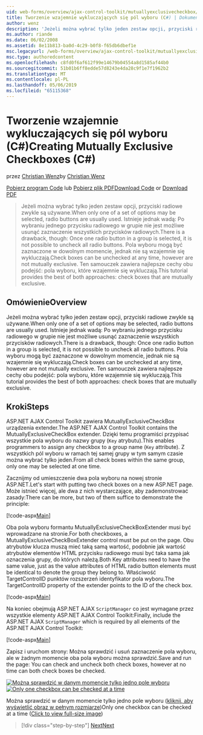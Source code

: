 ```yaml
---
uid: web-forms/overview/ajax-control-toolkit/mutuallyexclusivecheckbox/creating-mutually-exclusive-checkboxes-cs
title: Tworzenie wzajemnie wykluczających się pól wyboru (C#) | Dokumentacja firmy Microsoft
author: wenz
description: 'Jeżeli można wybrać tylko jeden zestaw opcji, przyciski radiowe zwykle są używane. Istnieje jednak wadą: Po jednej w grupie zaznaczona jest opcja...'
ms.author: riande
ms.date: 06/02/2008
ms.assetid: 8e11b813-ba0d-4c29-b0f8-f65db6dbef1e
msc.legacyurl: /web-forms/overview/ajax-control-toolkit/mutuallyexclusivecheckbox/creating-mutually-exclusive-checkboxes-cs
msc.type: authoredcontent
ms.openlocfilehash: c8fd0f6af612f99e14679b04554a8d1585af44b0
ms.sourcegitcommit: 51b01b6ff8edde57d8243e4da28c9f1e7f1962b2
ms.translationtype: MT
ms.contentlocale: pl-PL
ms.lasthandoff: 05/06/2019
ms.locfileid: "65115368"
---
```

# <a name="creating-mutually-exclusive-checkboxes-c"></a><span data-ttu-id="031b4-104">Tworzenie wzajemnie wykluczających się pól wyboru (C#)</span><span class="sxs-lookup"><span data-stu-id="031b4-104">Creating Mutually Exclusive Checkboxes (C#)</span></span>

<span data-ttu-id="031b4-105">przez [Christian Wenz](https://github.com/wenz)</span><span class="sxs-lookup"><span data-stu-id="031b4-105">by [Christian Wenz](https://github.com/wenz)</span></span>

<span data-ttu-id="031b4-106">[Pobierz program Code](http://download.microsoft.com/download/9/3/f/93f8daea-bebd-4821-833b-95205389c7d0/MutuallyExclusiveCheckBox0.cs.zip) lub [Pobierz plik PDF](http://download.microsoft.com/download/b/6/a/b6ae89ee-df69-4c87-9bfb-ad1eb2b23373/mutuallyexclusivecheckbox0CS.pdf)</span><span class="sxs-lookup"><span data-stu-id="031b4-106">[Download Code](http://download.microsoft.com/download/9/3/f/93f8daea-bebd-4821-833b-95205389c7d0/MutuallyExclusiveCheckBox0.cs.zip) or [Download PDF](http://download.microsoft.com/download/b/6/a/b6ae89ee-df69-4c87-9bfb-ad1eb2b23373/mutuallyexclusivecheckbox0CS.pdf)</span></span>

> <span data-ttu-id="031b4-107">Jeżeli można wybrać tylko jeden zestaw opcji, przyciski radiowe zwykle są używane.</span><span class="sxs-lookup"><span data-stu-id="031b4-107">When only one of a set of options may be selected, radio buttons are usually used.</span></span> <span data-ttu-id="031b4-108">Istnieje jednak wadą: Po wybraniu jednego przycisku radiowego w grupie nie jest możliwe usunąć zaznaczenie wszystkich przycisków radiowych.</span><span class="sxs-lookup"><span data-stu-id="031b4-108">There is a drawback, though: Once one radio button in a group is selected, it is not possible to uncheck all radio buttons.</span></span> <span data-ttu-id="031b4-109">Pola wyboru mogą być zaznaczone w dowolnym momencie, jednak nie są wzajemnie się wykluczają.</span><span class="sxs-lookup"><span data-stu-id="031b4-109">Check boxes can be unchecked at any time, however are not mutually exclusive.</span></span> <span data-ttu-id="031b4-110">Ten samouczek zawiera najlepsze cechy obu podejść: pola wyboru, które wzajemnie się wykluczają.</span><span class="sxs-lookup"><span data-stu-id="031b4-110">This tutorial provides the best of both approaches: check boxes that are mutually exclusive.</span></span>

## <a name="overview"></a><span data-ttu-id="031b4-111">Omówienie</span><span class="sxs-lookup"><span data-stu-id="031b4-111">Overview</span></span>

<span data-ttu-id="031b4-112">Jeżeli można wybrać tylko jeden zestaw opcji, przyciski radiowe zwykle są używane.</span><span class="sxs-lookup"><span data-stu-id="031b4-112">When only one of a set of options may be selected, radio buttons are usually used.</span></span> <span data-ttu-id="031b4-113">Istnieje jednak wadą: Po wybraniu jednego przycisku radiowego w grupie nie jest możliwe usunąć zaznaczenie wszystkich przycisków radiowych.</span><span class="sxs-lookup"><span data-stu-id="031b4-113">There is a drawback, though: Once one radio button in a group is selected, it is not possible to uncheck all radio buttons.</span></span> <span data-ttu-id="031b4-114">Pola wyboru mogą być zaznaczone w dowolnym momencie, jednak nie są wzajemnie się wykluczają.</span><span class="sxs-lookup"><span data-stu-id="031b4-114">Check boxes can be unchecked at any time, however are not mutually exclusive.</span></span> <span data-ttu-id="031b4-115">Ten samouczek zawiera najlepsze cechy obu podejść: pola wyboru, które wzajemnie się wykluczają.</span><span class="sxs-lookup"><span data-stu-id="031b4-115">This tutorial provides the best of both approaches: check boxes that are mutually exclusive.</span></span>

## <a name="steps"></a><span data-ttu-id="031b4-116">Kroki</span><span class="sxs-lookup"><span data-stu-id="031b4-116">Steps</span></span>

<span data-ttu-id="031b4-117">ASP.NET AJAX Control Toolkit zawiera MutuallyExclusiveCheckBox urządzenia extender.</span><span class="sxs-lookup"><span data-stu-id="031b4-117">The ASP.NET AJAX Control Toolkit contains the MutuallyExclusiveCheckBox extender.</span></span> <span data-ttu-id="031b4-118">Dzięki temu programiści przypisać wszystkie pola wyboru do nazwy grupy (`Key` atrybutu).</span><span class="sxs-lookup"><span data-stu-id="031b4-118">This enables programmers to assign any checkbox to a group name (`Key` attribute).</span></span> <span data-ttu-id="031b4-119">Z wszystkich pól wyboru w ramach tej samej grupy w tym samym czasie można wybrać tylko jeden.</span><span class="sxs-lookup"><span data-stu-id="031b4-119">From all check boxes within the same group, only one may be selected at one time.</span></span>

<span data-ttu-id="031b4-120">Zacznijmy od umieszczenie dwa pola wyboru na nowej stronie ASP.NET.</span><span class="sxs-lookup"><span data-stu-id="031b4-120">Let's start with putting two check boxes on a new ASP.NET page.</span></span> <span data-ttu-id="031b4-121">Może istnieć więcej, ale dwa z nich wystarczające, aby zademonstrować zasady:</span><span class="sxs-lookup"><span data-stu-id="031b4-121">There can be more, but two of them suffice to demonstrate the principle:</span></span>

[!code-aspx[Main](creating-mutually-exclusive-checkboxes-cs/samples/sample1.aspx)]

<span data-ttu-id="031b4-122">Oba pola wyboru formantu MutuallyExclusiveCheckBoxExtender musi być wprowadzane na stronie.</span><span class="sxs-lookup"><span data-stu-id="031b4-122">For both checkboxes, a MutuallyExclusiveCheckBoxExtender control must be put on the page.</span></span> <span data-ttu-id="031b4-123">Obu atrybutów klucza muszą mieć taką samą wartość, podobnie jak wartość atrybutów elementów HTML przycisku radiowego musi być taka sama jak oznaczenia grupy, do których należą.</span><span class="sxs-lookup"><span data-stu-id="031b4-123">Both Key attributes need to have the same value, just as the value attributes of HTML radio button elements must be identical to denote the group they belong to.</span></span> <span data-ttu-id="031b4-124">Właściwość TargetControlID punktów rozszerzeń identyfikator pola wyboru.</span><span class="sxs-lookup"><span data-stu-id="031b4-124">The TargetControlID property of the extender points to the ID of the check box.</span></span>

[!code-aspx[Main](creating-mutually-exclusive-checkboxes-cs/samples/sample2.aspx)]

<span data-ttu-id="031b4-125">Na koniec obejmują ASP.NET AJAX `ScriptManager` co jest wymagane przez wszystkie elementy ASP.NET AJAX Control Toolkit:</span><span class="sxs-lookup"><span data-stu-id="031b4-125">Finally, include the ASP.NET AJAX `ScriptManager` which is required by all elements of the ASP.NET AJAX Control Toolkit:</span></span>

[!code-aspx[Main](creating-mutually-exclusive-checkboxes-cs/samples/sample3.aspx)]

<span data-ttu-id="031b4-126">Zapisz i uruchom strony: Można sprawdzić i usuń zaznaczenie pola wyboru, ale w żadnym momencie oba pola wyboru można sprawdzić.</span><span class="sxs-lookup"><span data-stu-id="031b4-126">Save and run the page: You can check and uncheck both check boxes, however at no time can both check boxes be checked.</span></span>

<span data-ttu-id="031b4-127">[![Można sprawdzić w danym momencie tylko jedno pole wyboru](creating-mutually-exclusive-checkboxes-cs/_static/image2.png)](creating-mutually-exclusive-checkboxes-cs/_static/image1.png)</span><span class="sxs-lookup"><span data-stu-id="031b4-127">[![Only one checkbox can be checked at a time](creating-mutually-exclusive-checkboxes-cs/_static/image2.png)](creating-mutually-exclusive-checkboxes-cs/_static/image1.png)</span></span>

<span data-ttu-id="031b4-128">Można sprawdzić w danym momencie tylko jedno pole wyboru ([kliknij, aby wyświetlić obraz w pełnym rozmiarze](creating-mutually-exclusive-checkboxes-cs/_static/image3.png))</span><span class="sxs-lookup"><span data-stu-id="031b4-128">Only one checkbox can be checked at a time ([Click to view full-size image](creating-mutually-exclusive-checkboxes-cs/_static/image3.png))</span></span>

> [!div class="step-by-step"]
> [<span data-ttu-id="031b4-129">Next</span><span class="sxs-lookup"><span data-stu-id="031b4-129">Next</span></span>](creating-mutually-exclusive-checkboxes-vb.md)
